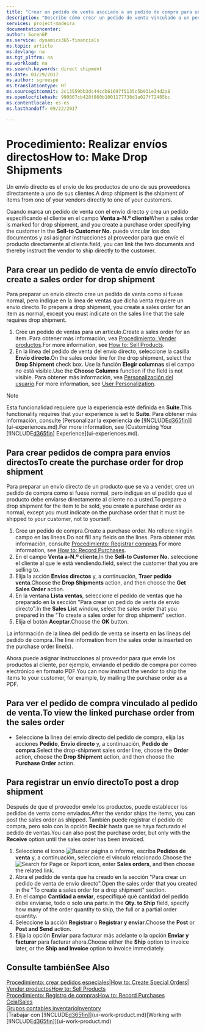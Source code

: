 ```yaml
---
title: "Crear un pedido de venta asociado a un pedido de compra para un envío directo | Documentos de Microsoft"
description: "Describe cómo crear un pedido de venta vinculado a un pedido de compra para habilitar el envío directo del proveedor al cliente."
services: project-madeira
documentationcenter: 
author: SorenGP
ms.service: dynamics365-financials
ms.topic: article
ms.devlang: na
ms.tgt_pltfrm: na
ms.workload: na
ms.search.keywords: direct shipment
ms.date: 03/29/2017
ms.author: sgroespe
ms.translationtype: HT
ms.sourcegitcommit: 2c13559bb3dc44cdb61697f5135c5b931e34d2a8
ms.openlocfilehash: 990867cb428f860b1001177738d1a027f72485bc
ms.contentlocale: es-es
ms.lasthandoff: 09/22/2017

---
```

# <a name="how-to-make-drop-shipments"></a><span data-ttu-id="f227b-103">Procedimiento: Realizar envíos directos</span><span class="sxs-lookup"><span data-stu-id="f227b-103">How to: Make Drop Shipments</span></span>
<span data-ttu-id="f227b-104">Un envío directo es el envío de los productos de uno de sus proveedores directamente a uno de sus clientes.</span><span class="sxs-lookup"><span data-stu-id="f227b-104">A drop shipment is the shipment of items from one of your vendors directly to one of your customers.</span></span>

<span data-ttu-id="f227b-105">Cuando marca un pedido de venta con el envío directo y crea un pedido especificando el cliente en el campo **Venta a-N.º cliente**</span><span class="sxs-lookup"><span data-stu-id="f227b-105">When a sales order is marked for drop shipment, and you create a purchase order specifying the customer in the **Sell-to Customer No.**</span></span> <span data-ttu-id="f227b-106">puede vincular los dos documentos y así asignar instrucciones al proveedor para que envíe el producto directamente al cliente.</span><span class="sxs-lookup"><span data-stu-id="f227b-106">field, you can link the two documents and thereby instruct the vendor to ship directly to the customer.</span></span>

## <a name="to-create-a-sales-order-for-drop-shipment"></a><span data-ttu-id="f227b-107">Para crear un pedido de venta de envío directo</span><span class="sxs-lookup"><span data-stu-id="f227b-107">To create a sales order for drop shipment</span></span>
<span data-ttu-id="f227b-108">Para preparar un envío directo cree un pedido de venta como si fuese normal, pero indique en la línea de ventas que dicha venta requiere un envío directo.</span><span class="sxs-lookup"><span data-stu-id="f227b-108">To prepare a drop shipment, you create a sales order for an item as normal, except you must indicate on the sales line that the sale requires drop shipment.</span></span>

1. <span data-ttu-id="f227b-109">Cree un pedido de ventas para un artículo.</span><span class="sxs-lookup"><span data-stu-id="f227b-109">Create a sales order for an item.</span></span> <span data-ttu-id="f227b-110">Para obtener más información, vea [Procedimiento: Vender productos](sales-how-sell-products.md).</span><span class="sxs-lookup"><span data-stu-id="f227b-110">For more information, see [How to: Sell Products](sales-how-sell-products.md).</span></span>
2. <span data-ttu-id="f227b-111">En la línea del pedido de venta del envío directo, seleccione la casilla **Envío directo**.</span><span class="sxs-lookup"><span data-stu-id="f227b-111">On the sales order line for the drop shipment, select the **Drop Shipment** check box.</span></span> <span data-ttu-id="f227b-112">Use la función **Elegir columnas** si el campo no está visible.</span><span class="sxs-lookup"><span data-stu-id="f227b-112">Use the **Choose Columns** function if the field is not visible.</span></span> <span data-ttu-id="f227b-113">Para obtener más información, vea [Personalización del usuario](ui-user-personalization.md).</span><span class="sxs-lookup"><span data-stu-id="f227b-113">For more information, see [User Personalization](ui-user-personalization.md).</span></span>

> [!NOTE]  
>   <span data-ttu-id="f227b-114">Esta funcionalidad requiere que la experiencia esté definida en **Suite**.</span><span class="sxs-lookup"><span data-stu-id="f227b-114">This functionality requires that your experience is set to **Suite**.</span></span> <span data-ttu-id="f227b-115">Para obtener más información, consulte [Personalizar la experiencia de [!INCLUDE[d365fin](includes/d365fin_md.md)]](ui-experiences.md).</span><span class="sxs-lookup"><span data-stu-id="f227b-115">For more information, see [Customizing Your [!INCLUDE[d365fin](includes/d365fin_md.md)] Experience](ui-experiences.md).</span></span>

## <a name="to-create-the-purchase-order-for-drop-shipment"></a><span data-ttu-id="f227b-116">Para crear pedidos de compra para envíos directos</span><span class="sxs-lookup"><span data-stu-id="f227b-116">To create the purchase order for drop shipment</span></span>
<span data-ttu-id="f227b-117">Para preparar un envío directo de un producto que se va a vender, cree un pedido de compra como si fuese normal, pero indique en el pedido que el producto debe enviarse directamente al cliente no a usted.</span><span class="sxs-lookup"><span data-stu-id="f227b-117">To prepare a drop shipment for the item to be sold, you create a purchase order as normal, except you must indicate on the purchase order that it must be shipped to your customer, not to yourself.</span></span>

1. <span data-ttu-id="f227b-118">Cree un pedido de compra.</span><span class="sxs-lookup"><span data-stu-id="f227b-118">Create a purchase order.</span></span> <span data-ttu-id="f227b-119">No rellene ningún campo en las líneas.</span><span class="sxs-lookup"><span data-stu-id="f227b-119">Do not fill any fields on the lines.</span></span> <span data-ttu-id="f227b-120">Para obtener más información, consulte [Procedimiento: Registrar compras](purchasing-how-record-purchases.md).</span><span class="sxs-lookup"><span data-stu-id="f227b-120">For more information, see [How to: Record Purchases](purchasing-how-record-purchases.md).</span></span>
2. <span data-ttu-id="f227b-121">En el campo **Venta a-N.º cliente**,</span><span class="sxs-lookup"><span data-stu-id="f227b-121">In the **Sell-to Customer No.**</span></span> <span data-ttu-id="f227b-122">seleccione el cliente al que le está vendiendo.</span><span class="sxs-lookup"><span data-stu-id="f227b-122">field, select the customer that you are selling to.</span></span>
3. <span data-ttu-id="f227b-123">Elija la acción **Envíos directos** y, a continuación, **Traer pedido venta**.</span><span class="sxs-lookup"><span data-stu-id="f227b-123">Choose the **Drop Shipments** action, and then choose the **Get Sales Order** action.</span></span>
4. <span data-ttu-id="f227b-124">En la ventana **Lista ventas**, seleccione el pedido de ventas que ha preparado en la sección "Para crear un pedido de venta de envío directo".</span><span class="sxs-lookup"><span data-stu-id="f227b-124">In the **Sales List** window, select the sales order that you prepared in the "To create a sales order for drop shipment" section.</span></span>
5. <span data-ttu-id="f227b-125">Elija el botón **Aceptar**.</span><span class="sxs-lookup"><span data-stu-id="f227b-125">Choose the **OK** button.</span></span>

<span data-ttu-id="f227b-126">La información de la línea del pedido de venta se inserta en las líneas del pedido de compra.</span><span class="sxs-lookup"><span data-stu-id="f227b-126">The line information from the sales order is inserted on the purchase order line(s).</span></span>

<span data-ttu-id="f227b-127">Ahora puede asignar instrucciones al proveedor para que envíe los productos al cliente, por ejemplo, enviando el pedido de compra por correo electrónico en formato PDF.</span><span class="sxs-lookup"><span data-stu-id="f227b-127">You can now instruct the vendor to ship the items to your customer, for example, by mailing the purchase order as a PDF.</span></span>     

## <a name="to-view-the-linked-purchase-order-from-the-sales-order"></a><span data-ttu-id="f227b-128">Para ver el pedido de compra vinculado al pedido de venta.</span><span class="sxs-lookup"><span data-stu-id="f227b-128">To view the linked purchase order from the sales order</span></span>
* <span data-ttu-id="f227b-129">Seleccione la línea del envío directo del pedido de compra, elija las acciones **Pedido**, **Envío directo** y, a continuación, **Pedido de compra**.</span><span class="sxs-lookup"><span data-stu-id="f227b-129">Select the drop-shipment sales order line, choose the **Order** action, choose the **Drop Shipment** action, and then choose the **Purchase Order** action.</span></span>

## <a name="to-post-a-drop-shipment"></a><span data-ttu-id="f227b-130">Para registrar un envío directo</span><span class="sxs-lookup"><span data-stu-id="f227b-130">To post a drop shipment</span></span>
<span data-ttu-id="f227b-131">Después de que el proveedor envíe los productos, puede establecer los pedidos de venta como enviados.</span><span class="sxs-lookup"><span data-stu-id="f227b-131">After the vendor ships the items, you can post the sales order as shipped.</span></span> <span data-ttu-id="f227b-132">También puede registrar el pedido de compra, pero solo con la opción **Recibir** hasta que se haya facturado el pedido de ventas.</span><span class="sxs-lookup"><span data-stu-id="f227b-132">You can also post the purchase order, but only with the **Receive** option until the sales order has been invoiced.</span></span>

1. <span data-ttu-id="f227b-133">Seleccione el icono ![Buscar página o informe](media/ui-search/search_small.png "icono Buscar página o informe"), escriba **Pedidos de venta** y, a continuación, seleccione el vínculo relacionado.</span><span class="sxs-lookup"><span data-stu-id="f227b-133">Choose the ![Search for Page or Report](media/ui-search/search_small.png "Search for Page or Report icon") icon, enter **Sales orders**, and then choose the related link.</span></span>
2. <span data-ttu-id="f227b-134">Abra el pedido de venta que ha creado en la sección "Para crear un pedido de venta de envío directo".</span><span class="sxs-lookup"><span data-stu-id="f227b-134">Open the sales order that you created in the "To create a sales order for a drop shipment" section.</span></span>
3. <span data-ttu-id="f227b-135">En el campo **Cantidad a enviar**, especifiqué qué cantidad del pedido debe enviarse, todo o solo una parte.</span><span class="sxs-lookup"><span data-stu-id="f227b-135">In the **Qty. to Ship** field, specify how many of the order quantity to ship, the full or a partial order quantity.</span></span>
4. <span data-ttu-id="f227b-136">Seleccione la acción **Registrar** o **Registrar y enviar**.</span><span class="sxs-lookup"><span data-stu-id="f227b-136">Choose the **Post** or **Post and Send** action.</span></span>
5. <span data-ttu-id="f227b-137">Elija la opción **Enviar** para facturar más adelante o la opción **Enviar y facturar** para facturar ahora.</span><span class="sxs-lookup"><span data-stu-id="f227b-137">Choose either the **Ship** option to invoice later, or the **Ship and Invoice** option to invoice immediately.</span></span>

## <a name="see-also"></a><span data-ttu-id="f227b-138">Consulte también</span><span class="sxs-lookup"><span data-stu-id="f227b-138">See Also</span></span>
<span data-ttu-id="f227b-139">[Procedimiento: crear pedidos especiales](sales-how-to-create-special-orders.md)|</span><span class="sxs-lookup"><span data-stu-id="f227b-139">[How to: Create Special Orders](sales-how-to-create-special-orders.md)|</span></span>  
[<span data-ttu-id="f227b-140">Vender productos</span><span class="sxs-lookup"><span data-stu-id="f227b-140">How to: Sell Products</span></span>](sales-how-sell-products.md)  
[<span data-ttu-id="f227b-141">Procedimiento: Registro de compras</span><span class="sxs-lookup"><span data-stu-id="f227b-141">How to: Record Purchases</span></span>](purchasing-how-record-purchases.md)  
[<span data-ttu-id="f227b-142">Ccial</span><span class="sxs-lookup"><span data-stu-id="f227b-142">Sales</span></span>](sales-manage-sales.md)  
[<span data-ttu-id="f227b-143">Grupos contables inventario</span><span class="sxs-lookup"><span data-stu-id="f227b-143">Inventory</span></span>](inventory-manage-inventory.md)  
<span data-ttu-id="f227b-144">[Trabajar con [!INCLUDE[d365fin](includes/d365fin_md.md)]](ui-work-product.md)</span><span class="sxs-lookup"><span data-stu-id="f227b-144">[Working with [!INCLUDE[d365fin](includes/d365fin_md.md)]](ui-work-product.md)</span></span>

